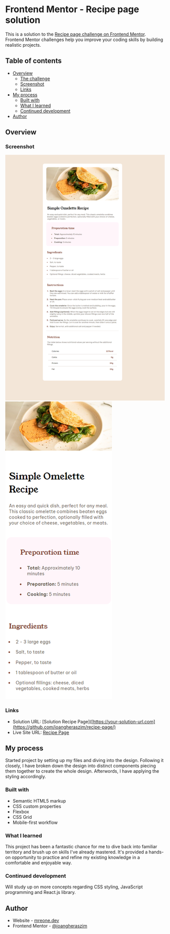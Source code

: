 # Frontend Mentor - Recipe page solution

This is a solution to the [Recipe page challenge on Frontend Mentor](https://www.frontendmentor.io/challenges/recipe-page-KiTsR8QQKm). Frontend Mentor challenges help you improve your coding skills by building realistic projects. 

## Table of contents

- [Overview](#overview)
  - [The challenge](#the-challenge)
  - [Screenshot](#screenshot)
  - [Links](#links)
- [My process](#my-process)
  - [Built with](#built-with)
  - [What I learned](#what-i-learned)
  - [Continued development](#continued-development)
- [Author](#author)

## Overview

### Screenshot

![](./screenshots/desktop-recipe.png)
![](./screenshots/mobile-recipe.png)

### Links

- Solution URL: [Solution Recipe Page]([https://your-solution-url.com](https://github.com/ioangheraszim/recipe-page/)
- Live Site URL: [Recipe Page]([https://your-live-site-url.com](https://ioangheraszim.github.io/recipe-page/))

## My process

Started project by setting up my files and diving into the design. Following it closely, I have broken down the design into distinct components piecing them together to create the whole design. Afterwords, I have applying the styling accordingly.

### Built with

- Semantic HTML5 markup
- CSS custom properties
- Flexbox
- CSS Grid
- Mobile-first workflow

### What I learned

This project has been a fantastic chance for me to dive back into familiar territory and brush up on skills I've already mastered. It's provided a hands-on opportunity to practice and refine my existing knowledge in a comfortable and enjoyable way.

### Continued development

Will study up on more concepts regarding CSS styling, JavaScript programming and React.js library.

## Author

- Website - [mreone.dev](https://ioangheraszim.github.io/portofolio/)
- Frontend Mentor - [@ioangheraszim](https://www.frontendmentor.io/profile/ioangheraszim)

